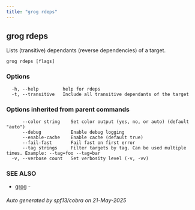 ```yaml
---
title: "grog rdeps"
---
```


## grog rdeps

Lists (transitive) dependants (reverse dependencies) of a target.

```
grog rdeps [flags]
```

### Options

```
  -h, --help         help for rdeps
  -t, --transitive   Include all transitive dependants of the target
```

### Options inherited from parent commands

```
      --color string    Set color output (yes, no, or auto) (default "auto")
      --debug           Enable debug logging
      --enable-cache    Enable cache (default true)
      --fail-fast       Fail fast on first error
      --tag strings     Filter targets by tag. Can be used multiple times. Example: --tag=foo --tag=bar
  -v, --verbose count   Set verbosity level (-v, -vv)
```

### SEE ALSO

- [grog](/reference/cli/grog/) -

###### Auto generated by spf13/cobra on 21-May-2025
